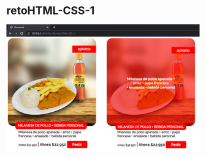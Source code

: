 # retoHTML-CSS-1
![img](https://github.com/juancamilocetina/retoHTML-CSS-1/blob/3a701ba0a7d5f3c10714c30085142c6e990d4724/Maqueteado.png)
